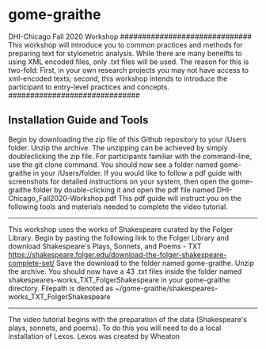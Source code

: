 # gome-graithe
DHI-Chicago Fall 2020 Workshop
##############################
This workshop will introduce you to common practices and methods for preparing text for stylometric analysis. 
While there are many beneifts to using XML encoded files, only .txt files will be used. 
The reason for this is two-fold: 
First, in your own research projects you may not have access to xml-encoded texts; 
second, this workshop intends to introduce the participant to entry-level practices and concepts.
##############################

Installation Guide and Tools
------------------------------
Begin by downloading the zip file of this Github repository to your /Users folder. Unzip the archive.
The unzipping can be achieved by simply doubleclicking the zip file.
For participants familiar with the command-line, use the git clone command.
You should now see a folder named gome-graithe in your /Users/folder.
If you would like to follow a pdf guide with screenshots for detailed instructions on your system,
then open the gome-graithe folder by double-clicking it and open the pdf file named DHI-Chicago_Fall2020-Workshop.pdf
This pdf guide will instruct you on the following tools and materials needed to complete the video tutorial.

------------------------------

This workshop uses the works of Shakespeare curated by the Folger Library.
Begin by pasting the following link to the Folger Library
and download Shakespeare's Plays, Sonnets, and Poems - TXT
https://shakespeare.folger.edu/download-the-folger-shakespeare-complete-set/
Save the download to the folder named gome-graithe. Unzip the archive. You should now have a 43 .txt files inside the folder named 
shakespeares-works_TXT_FolgerShakespeare in your gome-graithe directory. Filepath is denoted as ~/gome-graithe/shakespeares-works_TXT_FolgerShakespeare

------------------------------

The video tutorial begins with the preparation of the data (Shakespeare's plays, sonnets, and poems).
To do this you will need to do a local installation of Lexos.
Lexos was created by Wheaton
